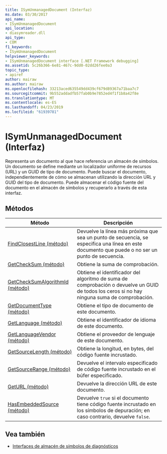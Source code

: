 ```yaml
---
title: ISymUnmanagedDocument (Interfaz)
ms.date: 03/30/2017
api_name:
- ISymUnmanagedDocument
api_location:
- diasymreader.dll
api_type:
- COM
f1_keywords:
- ISymUnmanagedDocument
helpviewer_keywords:
- ISymUnmanagedDocument interface [.NET Framework debugging]
ms.assetid: 5c26b366-6e81-467c-9dd0-02dd26fee0a3
topic_type:
- apiref
author: mairaw
ms.author: mairaw
ms.openlocfilehash: 33213aced635549dd439cf679d89367a71baa7c7
ms.sourcegitcommit: 9b552addadfb57fab0b9e7852ed4f1f1b8a42f8e
ms.translationtype: MT
ms.contentlocale: es-ES
ms.lasthandoff: 04/23/2019
ms.locfileid: "61939781"
---
```

# <a name="isymunmanageddocument-interface"></a>ISymUnmanagedDocument (Interfaz)
Representa un documento al que hace referencia un almacén de símbolos. Un documento se define mediante un localizador uniforme de recursos (URL) y un GUID de tipo de documento. Puede buscar el documento, independientemente de cómo se almacenan utilizando la dirección URL y GUID del tipo de documento. Puede almacenar el código fuente del documento en el almacén de símbolos y recuperarlo a través de esta interfaz.  
  
## <a name="methods"></a>Métodos  
  
|Método|Descripción|  
|------------|-----------------|  
|[FindClosestLine (método)](../../../../docs/framework/unmanaged-api/diagnostics/isymunmanageddocument-findclosestline-method.md)|Devuelve la línea más próxima que sea un punto de secuencia, se especifica una línea en este documento que puede o no ser un punto de secuencia.|  
|[GetCheckSum (método)](../../../../docs/framework/unmanaged-api/diagnostics/isymunmanageddocument-getchecksum-method.md)|Obtiene la suma de comprobación.|  
|[GetCheckSumAlgorithmId (método)](../../../../docs/framework/unmanaged-api/diagnostics/isymunmanageddocument-getchecksumalgorithmid-method.md)|Obtiene el identificador del algoritmo de suma de comprobación o devuelve un GUID de todos los ceros si no hay ninguna suma de comprobación.|  
|[GetDocumentType (método)](../../../../docs/framework/unmanaged-api/diagnostics/isymunmanageddocument-getdocumenttype-method.md)|Obtiene el tipo de documento de este documento.|  
|[GetLanguage (método)](../../../../docs/framework/unmanaged-api/diagnostics/isymunmanageddocument-getlanguage-method.md)|Obtiene el identificador de idioma de este documento.|  
|[GetLanguageVendor (método)](../../../../docs/framework/unmanaged-api/diagnostics/isymunmanageddocument-getlanguagevendor-method.md)|Obtiene el proveedor de lenguaje de este documento.|  
|[GetSourceLength (método)](../../../../docs/framework/unmanaged-api/diagnostics/isymunmanageddocument-getsourcelength-method.md)|Obtiene la longitud, en bytes, del código fuente incrustado.|  
|[GetSourceRange (método)](../../../../docs/framework/unmanaged-api/diagnostics/isymunmanageddocument-getsourcerange-method.md)|Devuelve el intervalo especificado de código fuente incrustado en el búfer especificado.|  
|[GetURL (método)](../../../../docs/framework/unmanaged-api/diagnostics/isymunmanageddocument-geturl-method.md)|Devuelve la dirección URL de este documento.|  
|[HasEmbeddedSource (método)](../../../../docs/framework/unmanaged-api/diagnostics/isymunmanageddocument-hasembeddedsource-method.md)|Devuelve `true` si el documento tiene código fuente incrustado en los símbolos de depuración; en caso contrario, devuelve `false`.|  
  
## <a name="see-also"></a>Vea también

- [Interfaces de almacén de símbolos de diagnósticos](../../../../docs/framework/unmanaged-api/diagnostics/diagnostics-symbol-store-interfaces.md)
